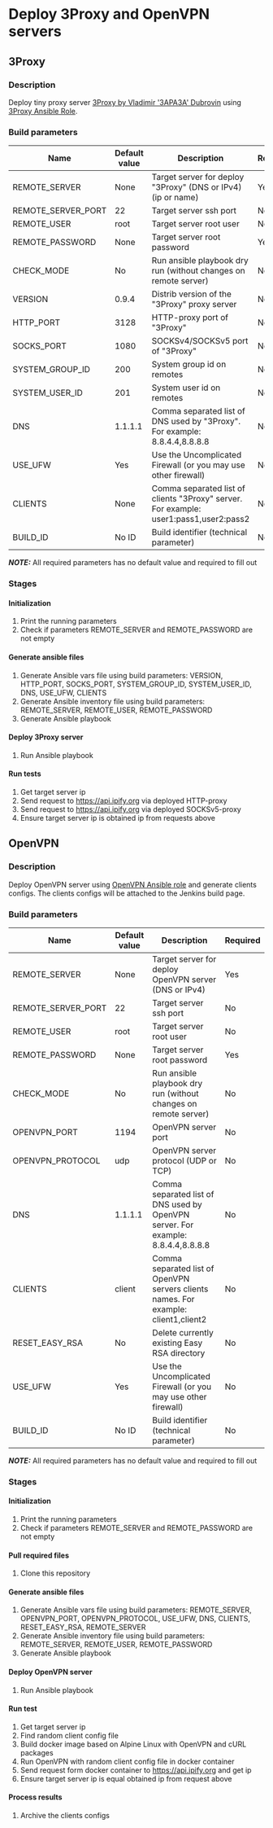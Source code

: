 # Deploy 3Proxy and OpenVPN servers
## 3Proxy
### Description
Deploy tiny proxy server [3Proxy by Vladimir '3APA3A' Dubrovin](https://github.com/3proxy/3proxy) using [3Proxy Ansible Role](https://github.com/spector517/3proxy-ansible-role).
### Build parameters
| Name               | Default value | Description                                                                               | Required |
|--------------------|---------------|-------------------------------------------------------------------------------------------|----------|
| REMOTE_SERVER      | None          | Target server for deploy "3Proxy" (DNS or IPv4) (ip or name)                              | Yes      |
| REMOTE_SERVER_PORT | 22            | Target server ssh port                                                                    | No       |
| REMOTE_USER        | root          | Target server root user                                                                   | No       |
| REMOTE_PASSWORD    | None          | Target server root password                                                               | Yes      |
| CHECK_MODE         | No            | Run ansible playbook dry run (without changes on remote server)                           | No       |
| VERSION            | 0.9.4         | Distrib version of the "3Proxy" proxy server                                              | No       |
| HTTP_PORT          | 3128          | HTTP-proxy port of "3Proxy"                                                               | No       |
| SOCKS_PORT         | 1080          | SOCKSv4/SOCKSv5 port of "3Proxy"                                                          | No       |
| SYSTEM_GROUP_ID    | 200           | System group id on remotes                                                                | No       |
| SYSTEM_USER_ID     | 201           | System user id on remotes                                                                 | No       |
| DNS                | 1.1.1.1       | Comma separated list of DNS used by "3Proxy". For example: 8.8.4.4,8.8.8.8                | No       |
| USE_UFW            | Yes           | Use the Uncomplicated Firewall (or you may use other firewall)                            | No       |
| CLIENTS            | None          | Comma separated list of clients "3Proxy" server. For example: user1:pass1,user2:pass2     | No       |
| BUILD_ID           | No ID         | Build identifier (technical parameter)                                                    | No       |
**_NOTE:_**  All required parameters has no default value and required to fill out
### Stages
#### Initialization
1. Print the running parameters
2. Check if parameters REMOTE_SERVER and REMOTE_PASSWORD are not empty
#### Generate ansible files
1. Generate Ansible vars file using build parameters: VERSION, HTTP_PORT, SOCKS_PORT, SYSTEM_GROUP_ID, SYSTEM_USER_ID, DNS, USE_UFW, CLIENTS
2. Generate Ansible inventory file  using build parameters: REMOTE_SERVER, REMOTE_USER, REMOTE_PASSWORD
3. Generate Ansible playbook
#### Deploy 3Proxy server
1. Run Ansible playbook
#### Run tests
1. Get target server ip
2. Send request to https://api.ipify.org via deployed HTTP-proxy
3. Send request to https://api.ipify.org via deployed SOCKSv5-proxy
4. Ensure target server ip is obtained ip from requests above
## OpenVPN
### Description
Deploy OpenVPN server using [OpenVPN Ansible role](https://github.com/spector517/openvpn-ansible-role) and generate clients configs.
The clients configs will be attached to the Jenkins build page.
### Build parameters
| Name               | Default value | Description                                                                               | Required |
|--------------------|---------------|-------------------------------------------------------------------------------------------|----------|
| REMOTE_SERVER      | None          | Target server for deploy OpenVPN server (DNS or IPv4)                                     | Yes      |
| REMOTE_SERVER_PORT | 22            | Target server ssh port                                                                    | No       |
| REMOTE_USER        | root          | Target server root user                                                                   | No       |
| REMOTE_PASSWORD    | None          | Target server root password                                                               | Yes      |
| CHECK_MODE         | No            | Run ansible playbook dry run (without changes on remote server)                           | No       |
| OPENVPN_PORT       | 1194          | OpenVPN server port                                                                       | No       |
| OPENVPN_PROTOCOL   | udp           | OpenVPN server protocol (UDP or TCP)                                                      | No       |
| DNS                | 1.1.1.1       | Comma separated list of DNS used by OpenVPN server. For example: 8.8.4.4,8.8.8.8          | No       |
| CLIENTS            | client        | Comma separated list of OpenVPN servers clients names. For example: client1,client2       | No       |
| RESET_EASY_RSA     | No            | Delete currently existing Easy RSA directory                                              | No       |
| USE_UFW            | Yes           | Use the Uncomplicated Firewall (or you may use other firewall)                            | No       |
| BUILD_ID           | No ID         | Build identifier (technical parameter)                                                    | No       |
**_NOTE:_**  All required parameters has no default value and required to fill out
### Stages
#### Initialization
1. Print the running parameters
2. Check if parameters REMOTE_SERVER and REMOTE_PASSWORD are not empty
#### Pull required files
1. Clone this repository
#### Generate ansible files
1. Generate Ansible vars file using build parameters: REMOTE_SERVER, OPENVPN_PORT, OPENVPN_PROTOCOL, USE_UFW, DNS, CLIENTS, RESET_EASY_RSA, REMOTE_SERVER
2. Generate Ansible inventory file  using build parameters: REMOTE_SERVER, REMOTE_USER, REMOTE_PASSWORD
3. Generate Ansible playbook
#### Deploy OpenVPN server
1. Run Ansible playbook
#### Run test
1. Get target server ip
2. Find random client config file
3. Build docker image based on Alpine Linux with OpenVPN and cURL packages
4. Run OpenVPN with random client config file in docker container
5. Send request form docker container to https://api.ipify.org and get ip
6. Ensure target server ip is equal obtained ip from request above
#### Process results
1. Archive the clients configs